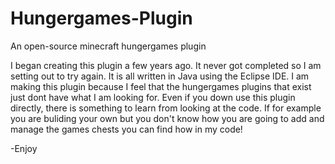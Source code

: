 # Hungergames-Plugin
An open-source minecraft hungergames plugin

I began creating this plugin a few years ago.
It never got completed so I am setting out to try again.
It is all written in Java using the Eclipse IDE.
I am making this plugin because I feel that the hungergames
plugins that exist just dont have what I am looking for.
Even if you down use this plugin directly, there is something to learn
from looking at the code. If for example you are buliding your own but you
don't know how you are going to add and manage the games chests you can
find how in my code!

-Enjoy
